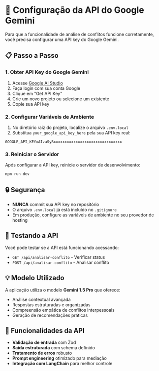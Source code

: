 # 🔐 Configuração da API do Google Gemini

Para que a funcionalidade de análise de conflitos funcione corretamente, você precisa configurar uma API key do Google Gemini.

## 📋 Passo a Passo

### 1. Obter API Key do Google Gemini

1. Acesse [Google AI Studio](https://ai.google.dev/)
2. Faça login com sua conta Google
3. Clique em "Get API Key"
4. Crie um novo projeto ou selecione um existente
5. Copie sua API key

### 2. Configurar Variáveis de Ambiente

1. No diretório raiz do projeto, localize o arquivo `.env.local`
2. Substitua `your_google_api_key_here` pela sua API key real:

```env
GOOGLE_API_KEY=AIzaSyBxxxxxxxxxxxxxxxxxxxxxxxxxxxxxxx
```

### 3. Reiniciar o Servidor

Após configurar a API key, reinicie o servidor de desenvolvimento:

```bash
npm run dev
```

## 🔒 Segurança

- **NUNCA** commit sua API key no repositório
- O arquivo `.env.local` já está incluído no `.gitignore`
- Em produção, configure as variáveis de ambiente no seu provedor de hosting

## 🧪 Testando a API

Você pode testar se a API está funcionando acessando:

- `GET /api/analisar-conflito` - Verificar status
- `POST /api/analisar-conflito` - Analisar conflito

## 💡 Modelo Utilizado

A aplicação utiliza o modelo **Gemini 1.5 Pro** que oferece:

- Análise contextual avançada
- Respostas estruturadas e organizadas
- Compreensão empática de conflitos interpessoais
- Geração de recomendações práticas

## 🎯 Funcionalidades da API

- **Validação de entrada** com Zod
- **Saída estruturada** com schema definido
- **Tratamento de erros** robusto
- **Prompt engineering** otimizado para mediação
- **Integração com LangChain** para melhor controle
